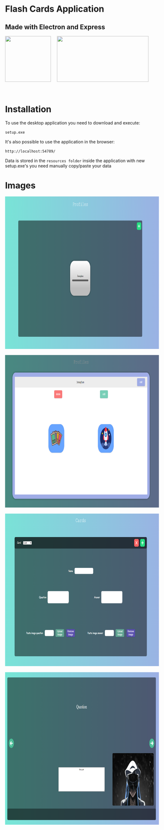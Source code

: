 # Flash Cards Application
## Made with Electron and Express

<div style="display: flex; gap: 20px;">
<img src="https://upload.wikimedia.org/wikipedia/commons/thumb/9/91/Electron_Software_Framework_Logo.svg/2048px-Electron_Software_Framework_Logo.svg.png" width= 150 height= 150>
<img src="https://miro.medium.com/v2/resize:fit:1400/1*XP-mZOrIqX7OsFInN2ngRQ.png" width= 300 height=150>
</div>
<br></br>
  
  




# Installation

To use the desktop application you need to download and execute:
```sh
setup.exe 
```

It's also possible to use the application in the browser:
```sh
http://localhost:54789/
```

Data is stored in the ```resources folder``` inside the application with new setup.exe's you need manually copy/paste your data

# Images
<div style="display: flex; gap: 20px; flex-direction: column; align-items: center;">
    <img src="./markdown/images/profiles.png" width=1000 height=500 alt=profiles>
    <img src="./markdown/images/profile_options.png" width=1000 height=500 alt=profile options>
    <img src="./markdown/images/create_cards.png" width=1000 height=500 alt=create-cards options>
      <img src="./markdown/images/view_cards.png" width=1000 height=500 alt=create-cards options>
</div>